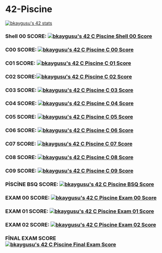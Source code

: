 # 42-Piscine


<a href="https://github.com/JaeSeoKim/badge42"><img src="https://badge42.vercel.app/api/v2/cl6nezdek00060hml21ixm9m8/stats?cursusId=9&coalitionId=246" alt="bkaygusu's 42 stats" /></a>

<H3>Shell 00 SCORE: <a href="https://github.com/JaeSeoKim/badge42"><img src="https://badge42.vercel.app/api/v2/cl6nezdek00060hml21ixm9m8/project/2672479" alt="bkaygusu's 42 C Piscine Shell 00 Score" /></a></H3> 

<H3> C00 SCORE: <a href="https://github.com/JaeSeoKim/badge42"><img src="https://badge42.vercel.app/api/v2/cl6nezdek00060hml21ixm9m8/project/2677233" alt="bkaygusu's 42 C Piscine C 00 Score" /></a></H3>

<H3> C01 SCORE: <a href="https://github.com/JaeSeoKim/badge42"><img src="https://badge42.vercel.app/api/v2/cl6nezdek00060hml21ixm9m8/project/2685689" alt="bkaygusu's 42 C Piscine C 01 Score" /></a></H3>

<H3> C02 SCORE:<a href="https://github.com/JaeSeoKim/badge42"><img src="https://badge42.vercel.app/api/v2/cl6nezdek00060hml21ixm9m8/project/2688455" alt="bkaygusu's 42 C Piscine C 02 Score" /></a></H3>

<H3> C03 SCORE: <a href="https://github.com/JaeSeoKim/badge42"><img src="https://badge42.vercel.app/api/v2/cl6nezdek00060hml21ixm9m8/project/2695691" alt="bkaygusu's 42 C Piscine C 03 Score" /></a></H3>

<H3> C04 SCORE: <a href="https://github.com/JaeSeoKim/badge42"><img src="https://badge42.vercel.app/api/v2/cl6nezdek00060hml21ixm9m8/project/2700615" alt="bkaygusu's 42 C Piscine C 04 Score" /></a></H3>

<H3> C05 SCORE: <a href="https://github.com/JaeSeoKim/badge42"><img src="https://badge42.vercel.app/api/v2/cl6nezdek00060hml21ixm9m8/project/2706049" alt="bkaygusu's 42 C Piscine C 05 Score" /></a></H3>

<H3> C06 SCORE: <a href="https://github.com/JaeSeoKim/badge42"><img src="https://badge42.vercel.app/api/v2/cl6nezdek00060hml21ixm9m8/project/2702109" alt="bkaygusu's 42 C Piscine C 06 Score" /></a></H3>

<H3> C07 SCORE: <a href="https://github.com/JaeSeoKim/badge42"><img src="https://badge42.vercel.app/api/v2/cl6nezdek00060hml21ixm9m8/project/2709258" alt="bkaygusu's 42 C Piscine C 07 Score" /></a></H3>

<H3> C08 SCORE: <a href="https://github.com/JaeSeoKim/badge42"><img src="https://badge42.vercel.app/api/v2/cl6nezdek00060hml21ixm9m8/project/2713572" alt="bkaygusu's 42 C Piscine C 08 Score" /></a> </H3>

<H3> C09 SCORE: <a href="https://github.com/JaeSeoKim/badge42"><img src="https://badge42.vercel.app/api/v2/cl6nezdek00060hml21ixm9m8/project/2714861" alt="bkaygusu's 42 C Piscine C 09 Score" /></a></a></H3>

<H3> PİSCİNE BSQ SCORE: <a href="https://github.com/JaeSeoKim/badge42"><img src="https://badge42.vercel.app/api/v2/cl6nezdek00060hml21ixm9m8/project/2711159" alt="bkaygusu's 42 C Piscine BSQ Score" /></a> </H3>



<H3> EXAM 00 SCORE: <a href="https://github.com/JaeSeoKim/badge42"><img src="https://badge42.vercel.app/api/v2/cl6nezdek00060hml21ixm9m8/project/2691613" alt="bkaygusu's 42 C Piscine Exam 00 Score" /></a> </H3>

<H3> EXAM 01 SCORE: <a href="https://github.com/JaeSeoKim/badge42"><img src="https://badge42.vercel.app/api/v2/cl6nezdek00060hml21ixm9m8/project/2695603" alt="bkaygusu's 42 C Piscine Exam 01 Score" /></a></H3>

<H3> EXAM 02 SCORE: <a href="https://github.com/JaeSeoKim/badge42"><img src="https://badge42.vercel.app/api/v2/cl6nezdek00060hml21ixm9m8/project/2706572" alt="bkaygusu's 42 C Piscine Exam 02 Score" /></a></H3>

<H3> FİNAL EXAM SCORE <a href="https://github.com/JaeSeoKim/badge42"><img src="https://badge42.vercel.app/api/v2/cl6nezdek00060hml21ixm9m8/project/2715301" alt="bkaygusu's 42 C Piscine Final Exam Score" /></a></H3>
